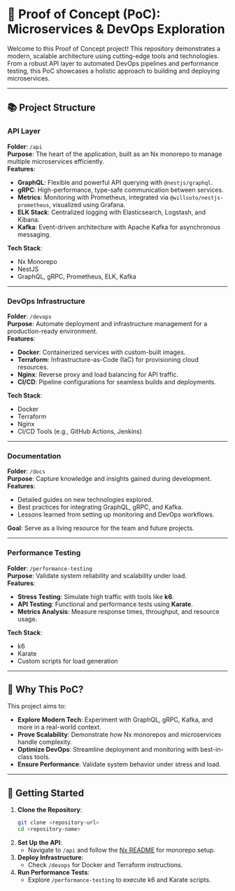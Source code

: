 # 🚀 Proof of Concept (PoC): Microservices & DevOps Exploration

Welcome to this Proof of Concept project! This repository demonstrates a modern, scalable architecture using cutting-edge tools and technologies. From a robust API layer to automated DevOps pipelines and performance testing, this PoC showcases a holistic approach to building and deploying microservices.

---

## 📚 Project Structure

### API Layer

**Folder**: `/api`  
**Purpose**: The heart of the application, built as an Nx monorepo to manage multiple microservices efficiently.  
**Features**:

- **GraphQL**: Flexible and powerful API querying with `@nestjs/graphql`.
- **gRPC**: High-performance, type-safe communication between services.
- **Metrics**: Monitoring with Prometheus, integrated via `@willsoto/nestjs-prometheus`, visualized using Grafana.
- **ELK Stack**: Centralized logging with Elasticsearch, Logstash, and Kibana.
- **Kafka**: Event-driven architecture with Apache Kafka for asynchronous messaging.

**Tech Stack**:

- Nx Monorepo
- NestJS
- GraphQL, gRPC, Prometheus, ELK, Kafka

---

### DevOps Infrastructure

**Folder**: `/devops`  
**Purpose**: Automate deployment and infrastructure management for a production-ready environment.  
**Features**:

- **Docker**: Containerized services with custom-built images.
- **Terraform**: Infrastructure-as-Code (IaC) for provisioning cloud resources.
- **Nginx**: Reverse proxy and load balancing for API traffic.
- **CI/CD**: Pipeline configurations for seamless builds and deployments.

**Tech Stack**:

- Docker
- Terraform
- Nginx
- CI/CD Tools (e.g., GitHub Actions, Jenkins)

---

### Documentation

**Folder**: `/docs`  
**Purpose**: Capture knowledge and insights gained during development.  
**Features**:

- Detailed guides on new technologies explored.
- Best practices for integrating GraphQL, gRPC, and Kafka.
- Lessons learned from setting up monitoring and DevOps workflows.

**Goal**: Serve as a living resource for the team and future projects.

---

### Performance Testing

**Folder**: `/performance-testing`  
**Purpose**: Validate system reliability and scalability under load.  
**Features**:

- **Stress Testing**: Simulate high traffic with tools like **k6**.
- **API Testing**: Functional and performance tests using **Karate**.
- **Metrics Analysis**: Measure response times, throughput, and resource usage.

**Tech Stack**:

- k6
- Karate
- Custom scripts for load generation

---

## 🎯 Why This PoC?

This project aims to:

- **Explore Modern Tech**: Experiment with GraphQL, gRPC, Kafka, and more in a real-world context.
- **Prove Scalability**: Demonstrate how Nx monorepos and microservices handle complexity.
- **Optimize DevOps**: Streamline deployment and monitoring with best-in-class tools.
- **Ensure Performance**: Validate system behavior under stress and load.

---

## 🚀 Getting Started

1. **Clone the Repository**:
   ```bash
   git clone <repository-url>
   cd <repository-name>
   ```
2. **Set Up the API**:
   - Navigate to `/api` and follow the [Nx README](/docs/monorepos/README.md) for monorepo setup.
3. **Deploy Infrastructure**:
   - Check `/devops` for Docker and Terraform instructions.
4. **Run Performance Tests**:
   - Explore `/performance-testing` to execute k6 and Karate scripts.
